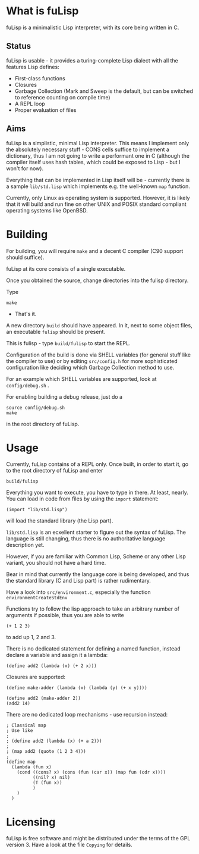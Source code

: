 # What is fuLisp

fuLisp is a minimalistic Lisp interpreter, with its core being written in C.

## Status

fuLisp is usable - it provides a turing-complete Lisp dialect with all the
features Lisp defines:

- First-class functions
- Closures
- Garbage Collection (Mark and Sweep is the default, but can be switched to
  reference counting on compile time)
- A REPL loop
- Proper evaluation of files

## Aims

fuLisp is a simplistic, minimal Lisp interpreter.
This means I implement only the absolutely necessary stuff -
CONS cells suffice to implement a dictionary, thus I am not going to write
a performant one in C (although the compiler itself uses hash tables, which
could be exposed to Lisp - but I won't for now).

Everything that can be implemented in Lisp itself will be - currently there
is a sample `lib/std.lisp` which implements e.g. the well-known `map` function.

Currently, only Linux as operating system is supported.
However, it is likely that it will build and run fine on other
UNIX and POSIX standard compliant operating systems like OpenBSD.

# Building

For building, you will require `make` and a decent C compiler (C90 support
should suffice).

fuLisp at its core consists of a single executable.

Once you obtained the source, change directories into the fulisp directory.

Type

```
make
```

- That's it.

A new directory `build` should have appeared. In it, next to some object files,
an executable `fulisp` should be present.

This is fulisp - type `build/fulisp` to start the REPL.

Configuration of the build is done via SHELL variables (for general stuff like
the compiler to use) or by editing `src/config.h` for more sophisticated
configuration like deciding which Garbage Collection method to use.

For an example which SHELL variables are supported, look at `config/debug.sh` .

For enabling building a debug release, just do a

```
source config/debug.sh
make
```

in the root directory of fuLisp.


# Usage

Currently, fuLisp contains of a REPL only.
Once built, in order to start it, go to the root directory of fuLisp and enter

```
build/fulisp
```

Everything you want to execute, you have to type in there.
At least, nearly.
You can load in code from files by using the `import` statement:

```
(import "lib/std.lisp")
```

will load the standard library (the Lisp part).

`lib/std.lisp` is an ecxellent starter to figure out the syntax of fuLisp.
The language is still changing, thus there is no authoritative language
description yet.

However, if you are familiar with Common Lisp, Scheme or any other Lisp variant,
you should not have a hard time.

Bear in mind that currently the language core is being developed, and thus the
standard library (C and Lisp part) is rather rudimentary.

Have a look into `src/environment.c`, especially the function
`environmentCreateStdEnv`

Functions try to follow the lisp approach to take an arbitrary number of
arguments if possible, thus you are able to write

```
(+ 1 2 3)
```

to add up 1, 2 and 3.

There is no dedicated statement for defining a named function, instead
declare a variable and assign it a lambda:

```
(define add2 (lambda (x) (+ 2 x)))
```

Closures are supported:

```
(define make-adder (lambda (x) (lambda (y) (+ x y))))

(define add2 (make-adder 2))
(add2 14)
```

There are no dedicated loop mechanisms - use recursion instead:

```
; Classical map
; Use like
;
; (define add2 (lambda (x) (+ a 2)))
;
; (map add2 (quote (1 2 3 4)))
;
(define map
  (lambda (fun x)
    (cond ((cons? x) (cons (fun (car x)) (map fun (cdr x))))
          ((nil? x) nil)
          (T (fun x))
          )
    )
  )
```


# Licensing

fuLisp is free software and might be distributed under the terms of the
GPL version 3.
Have a look at the file `Copying` for details.
